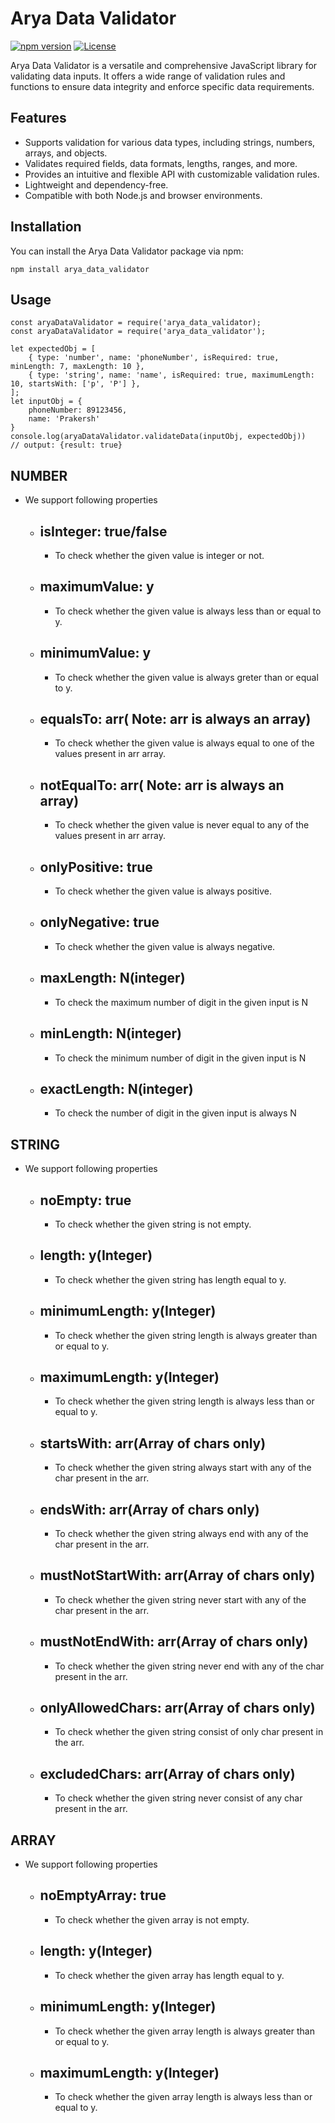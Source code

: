 <!-- Replace the placeholders with your actual content -->

# Arya Data Validator

[![npm version](https://img.shields.io/npm/v/arya_data_validator.svg)](https://www.npmjs.com/package/arya_data_validator)
[![License](https://img.shields.io/badge/license-MIT-blue.svg)](https://opensource.org/licenses/MIT)

Arya Data Validator is a versatile and comprehensive JavaScript library for validating data inputs. It offers a wide range of validation rules and functions to ensure data integrity and enforce specific data requirements.

## Features

- Supports validation for various data types, including strings, numbers, arrays, and objects.
- Validates required fields, data formats, lengths, ranges, and more.
- Provides an intuitive and flexible API with customizable validation rules.
- Lightweight and dependency-free.
- Compatible with both Node.js and browser environments.

## Installation

You can install the Arya Data Validator package via npm:

```shell
npm install arya_data_validator
```

## Usage
```shell
const aryaDataValidator = require('arya_data_validator);
const aryaDataValidator = require('arya_data_validator');

let expectedObj = [
    { type: 'number', name: 'phoneNumber', isRequired: true, minLength: 7, maxLength: 10 },
    { type: 'string', name: 'name', isRequired: true, maximumLength: 10, startsWith: ['p', 'P'] },
];
let inputObj = {
    phoneNumber: 89123456,
    name: 'Prakersh'
}
console.log(aryaDataValidator.validateData(inputObj, expectedObj))
// output: {result: true}

```

## NUMBER
- We support following properties
  - ## isInteger: true/false
      - To check whether the given value is integer or not.
  - ## maximumValue: y
      - To check whether the given value is always less than or equal to y.
  - ## minimumValue: y
      - To check whether the given value is always greter than or equal to y.
  - ## equalsTo: arr( Note: arr is always an array)
      - To check whether the given value is always equal to one of the values present in arr array.
  - ## notEqualTo: arr( Note: arr is always an array)
      - To check whether the given value is never equal to any of the values present in arr array.
  - ## onlyPositive: true
      - To check whether the given value is always positive.
  - ## onlyNegative: true
      - To check whether the given value is always negative.
  - ## maxLength: N(integer)
      - To check the maximum number of digit in the given input is N
  - ## minLength: N(integer)
      - To check the minimum number of digit in the given input is N
  - ## exactLength: N(integer)
      - To check the number of digit in the given input is always N


## STRING
- We support following properties
  - ## noEmpty: true
      - To check whether the given string is not empty.
  - ## length: y(Integer)
      - To check whether the given string has length equal to y.
  - ## minimumLength: y(Integer)
      - To check whether the given string length is always greater than or equal to y.
  - ## maximumLength: y(Integer)
      - To check whether the given string length is always less than or equal to y.
  - ## startsWith: arr(Array of chars only)
      - To check whether the given string always start with any of the char present in the arr.
  - ## endsWith: arr(Array of chars only)
      - To check whether the given string always end with any of the char present in the arr.
  - ## mustNotStartWith: arr(Array of chars only)
      - To check whether the given string never start with any of the char present in the arr.
  - ## mustNotEndWith: arr(Array of chars only)
      - To check whether the given string never end with any of the char present in the arr.

  - ## onlyAllowedChars: arr(Array of chars only)
      - To check whether the given string consist of only char present in the arr.
  - ## excludedChars: arr(Array of chars only)
      - To check whether the given string never consist of any char present in the arr.
 

 ## ARRAY
- We support following properties
  - ## noEmptyArray: true
      - To check whether the given array is not empty.
  - ## length: y(Integer)
      - To check whether the given array has length equal to y.
  - ## minimumLength: y(Integer)
      - To check whether the given array length is always greater than or equal to y.
  - ## maximumLength: y(Integer)
      - To check whether the given array length is always less than or equal to y.
